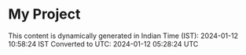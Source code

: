 # My Project

This content is dynamically generated in Indian Time (IST): 2024-01-12 10:58:24 IST
Converted to UTC: 2024-01-12 05:28:24 UTC
